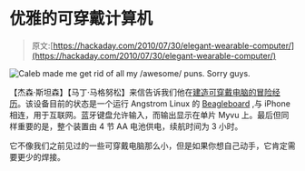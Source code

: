 # 优雅的可穿戴计算机

> 原文:[https://hackaday.com/2010/07/30/elegant-wearable-computer/](https://hackaday.com/2010/07/30/elegant-wearable-computer/)

![](../Images/337b0a2798c0096d138ef92c59cabd04.png "Caleb made me get rid of all my /awesome/ puns. Sorry guys.")

【杰森·斯坦森】【马丁·马格努松】来信告诉我们他在[建造可穿戴电脑的冒险经历](http://blog.2yb.org/2010/07/cd-case-wearable-computer.html)。该设备目前的状态是一个运行 Angstrom Linux 的 [Beagleboard](http://blog.2yb.org/2010/06/setting-up-beagleboard-miniature.html) ,与 iPhone 相连，用于互联网。蓝牙键盘允许输入，而输出显示在单片 Myvu 上。最后但同样重要的是，整个装置由 4 节 AA 电池供电，续航时间为 3 小时。

它不像我们之前见过的一些可穿戴电脑那么小，但是如果你想自己动手，它肯定需要更少的焊接。